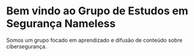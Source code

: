 # Bem vindo ao Grupo de Estudos em Segurança Nameless

Somos um grupo focado em aprendizado e difusão de conteúdo sobre cibersegurança. 
